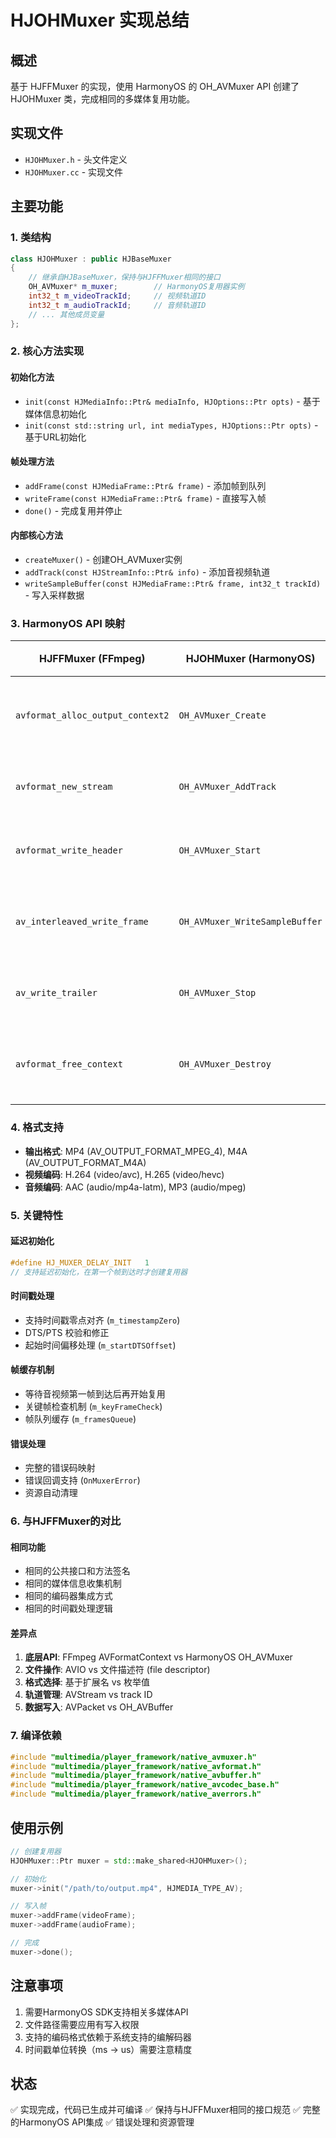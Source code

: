 # HJOHMuxer 实现总结

## 概述
基于 HJFFMuxer 的实现，使用 HarmonyOS 的 OH_AVMuxer API 创建了 HJOHMuxer 类，完成相同的多媒体复用功能。

## 实现文件
- `HJOHMuxer.h` - 头文件定义
- `HJOHMuxer.cc` - 实现文件

## 主要功能

### 1. 类结构
```cpp
class HJOHMuxer : public HJBaseMuxer
{
    // 继承自HJBaseMuxer，保持与HJFFMuxer相同的接口
    OH_AVMuxer* m_muxer;        // HarmonyOS复用器实例
    int32_t m_videoTrackId;     // 视频轨道ID
    int32_t m_audioTrackId;     // 音频轨道ID
    // ... 其他成员变量
};
```

### 2. 核心方法实现

#### 初始化方法
- `init(const HJMediaInfo::Ptr& mediaInfo, HJOptions::Ptr opts)` - 基于媒体信息初始化
- `init(const std::string url, int mediaTypes, HJOptions::Ptr opts)` - 基于URL初始化

#### 帧处理方法
- `addFrame(const HJMediaFrame::Ptr& frame)` - 添加帧到队列
- `writeFrame(const HJMediaFrame::Ptr& frame)` - 直接写入帧
- `done()` - 完成复用并停止

#### 内部核心方法
- `createMuxer()` - 创建OH_AVMuxer实例
- `addTrack(const HJStreamInfo::Ptr& info)` - 添加音视频轨道
- `writeSampleBuffer(const HJMediaFrame::Ptr& frame, int32_t trackId)` - 写入采样数据

### 3. HarmonyOS API 映射

| HJFFMuxer (FFmpeg) | HJOHMuxer (HarmonyOS) | 说明 |
|-------------------|----------------------|-----|
| `avformat_alloc_output_context2` | `OH_AVMuxer_Create` | 创建复用器 |
| `avformat_new_stream` | `OH_AVMuxer_AddTrack` | 添加轨道 |
| `avformat_write_header` | `OH_AVMuxer_Start` | 开始复用 |
| `av_interleaved_write_frame` | `OH_AVMuxer_WriteSampleBuffer` | 写入帧数据 |
| `av_write_trailer` | `OH_AVMuxer_Stop` | 结束复用 |
| `avformat_free_context` | `OH_AVMuxer_Destroy` | 销毁复用器 |

### 4. 格式支持
- **输出格式**: MP4 (AV_OUTPUT_FORMAT_MPEG_4), M4A (AV_OUTPUT_FORMAT_M4A)
- **视频编码**: H.264 (video/avc), H.265 (video/hevc)
- **音频编码**: AAC (audio/mp4a-latm), MP3 (audio/mpeg)

### 5. 关键特性

#### 延迟初始化
```cpp
#define HJ_MUXER_DELAY_INIT   1
// 支持延迟初始化，在第一个帧到达时才创建复用器
```

#### 时间戳处理
- 支持时间戳零点对齐 (`m_timestampZero`)
- DTS/PTS 校验和修正
- 起始时间偏移处理 (`m_startDTSOffset`)

#### 帧缓存机制
- 等待音视频第一帧到达后再开始复用
- 关键帧检查机制 (`m_keyFrameCheck`)
- 帧队列缓存 (`m_framesQueue`)

#### 错误处理
- 完整的错误码映射
- 错误回调支持 (`OnMuxerError`)
- 资源自动清理

### 6. 与HJFFMuxer的对比

#### 相同功能
- 相同的公共接口和方法签名
- 相同的媒体信息收集机制
- 相同的编码器集成方式
- 相同的时间戳处理逻辑

#### 差异点
1. **底层API**: FFmpeg AVFormatContext vs HarmonyOS OH_AVMuxer
2. **文件操作**: AVIO vs 文件描述符 (file descriptor)
3. **格式选择**: 基于扩展名 vs 枚举值
4. **轨道管理**: AVStream vs track ID
5. **数据写入**: AVPacket vs OH_AVBuffer

### 7. 编译依赖
```cpp
#include "multimedia/player_framework/native_avmuxer.h"
#include "multimedia/player_framework/native_avformat.h"
#include "multimedia/player_framework/native_avbuffer.h"
#include "multimedia/player_framework/native_avcodec_base.h"
#include "multimedia/player_framework/native_averrors.h"
```

## 使用示例
```cpp
// 创建复用器
HJOHMuxer::Ptr muxer = std::make_shared<HJOHMuxer>();

// 初始化
muxer->init("/path/to/output.mp4", HJMEDIA_TYPE_AV);

// 写入帧
muxer->addFrame(videoFrame);
muxer->addFrame(audioFrame);

// 完成
muxer->done();
```

## 注意事项
1. 需要HarmonyOS SDK支持相关多媒体API
2. 文件路径需要应用有写入权限
3. 支持的编码格式依赖于系统支持的编解码器
4. 时间戳单位转换（ms -> us）需要注意精度

## 状态
✅ 实现完成，代码已生成并可编译
✅ 保持与HJFFMuxer相同的接口规范
✅ 完整的HarmonyOS API集成
✅ 错误处理和资源管理